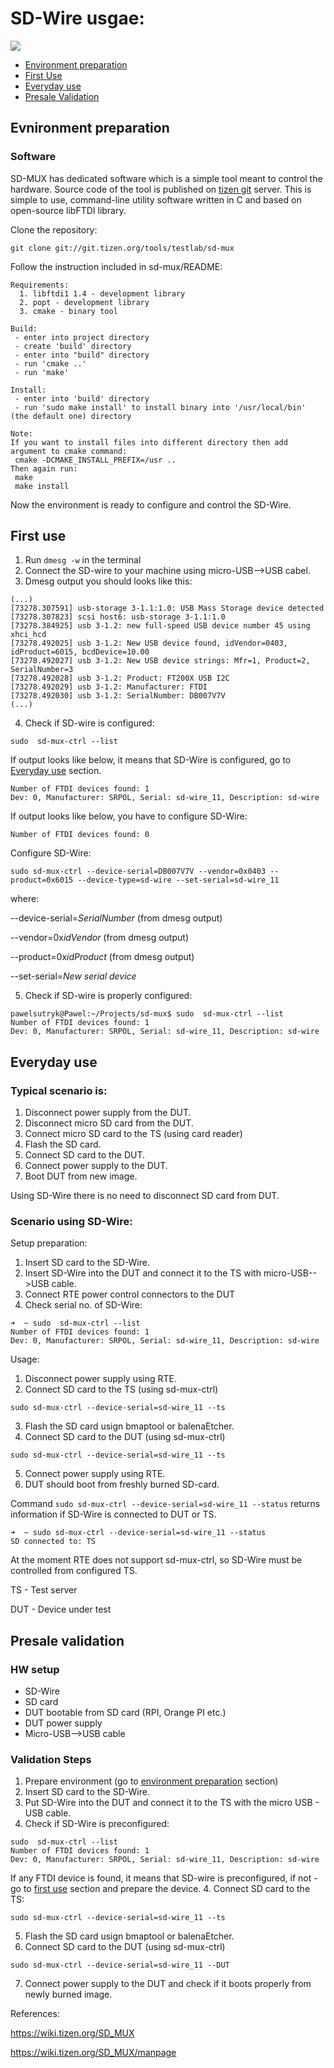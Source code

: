 # SD-Wire usgae:
![](./../../images/SD-Wire.png)

* [Environment preparation](#evnironment-preparation)
* [First Use](#first-use)
* [Everyday use](#everyday-use)
* [Presale Validation](#presale-validation)

## Evnironment preparation

### Software
SD-MUX has dedicated software which is a simple tool meant to control
the hardware. Source code of the tool is published on
[tizen git](https://git.tizen.org/cgit/tools/testlab/sd-mux/) server. 
This is simple to use, command-line utility software written in C
and based on open-source libFTDI library.

Clone the repository:
```
git clone git://git.tizen.org/tools/testlab/sd-mux
```
Follow the instruction included in sd-mux/README:

```
Requirements:
  1. libftdi1 1.4 - development library
  2. popt - development library
  3. cmake - binary tool

Build:
 - enter into project directory
 - create 'build' directory
 - enter into "build" directory
 - run 'cmake ..'
 - run 'make'

Install:
 - enter into 'build' directory
 - run 'sudo make install' to install binary into '/usr/local/bin' (the default one) directory

Note:
If you want to install files into different directory then add argument to cmake command:
 cmake -DCMAKE_INSTALL_PREFIX=/usr ..
Then again run:
 make
 make install
 ```
 Now the environment is ready to configure and control the SD-Wire.

 ## First use
 1. Run `dmesg -w` in the terminal
 2. Connect the SD-wire to your machine using micro-USB-->USB cabel.
 3. Dmesg output you should looks like this:

 ```
(...)
[73278.307591] usb-storage 3-1.1:1.0: USB Mass Storage device detected
[73278.307823] scsi host6: usb-storage 3-1.1:1.0
[73278.384925] usb 3-1.2: new full-speed USB device number 45 using xhci_hcd
[73278.492025] usb 3-1.2: New USB device found, idVendor=0403, idProduct=6015, bcdDevice=10.00
[73278.492027] usb 3-1.2: New USB device strings: Mfr=1, Product=2, SerialNumber=3
[73278.492028] usb 3-1.2: Product: FT200X USB I2C
[73278.492029] usb 3-1.2: Manufacturer: FTDI
[73278.492030] usb 3-1.2: SerialNumber: DB007V7V
(...)
 ```
4. Check if SD-wire is configured:
```
sudo  sd-mux-ctrl --list
```
If output looks like below, it means that SD-Wire is configured, go to [Everyday use](#everyday-use) section.
```
Number of FTDI devices found: 1
Dev: 0, Manufacturer: SRPOL, Serial: sd-wire_11, Description: sd-wire
```
If output looks like below, you have to configure SD-Wire:

```
Number of FTDI devices found: 0
```
Configure SD-Wire:

```
sudo sd-mux-ctrl --device-serial=DB007V7V --vendor=0x0403 --product=0x6015 --device-type=sd-wire --set-serial=sd-wire_11
```
where:

--device-serial=*SerialNumber* (from dmesg output)

--vendor=0x*idVendor* (from dmesg output)

--product=0x*idProduct* (from dmesg output)

--set-serial=*New serial device*

5. Check if SD-wire is properly configured:

```
pawelsutryk@Pawel:~/Projects/sd-mux$ sudo  sd-mux-ctrl --list
Number of FTDI devices found: 1
Dev: 0, Manufacturer: SRPOL, Serial: sd-wire_11, Description: sd-wire
```

## Everyday use

### Typical scenario is: 

1. Disconnect power supply from the DUT.
2. Disconnect micro SD card from the DUT.
3. Connect micro SD card to the TS (using card reader)
4. Flash the SD card.
5. Connect SD card to the DUT.
6. Connect power supply to the DUT.
7. Boot DUT from new image.

Using SD-Wire there is no need to disconnect SD card from DUT.

### Scenario using SD-Wire:

Setup preparation:

1. Insert SD card to the SD-Wire.
2. Insert SD-Wire into the DUT and connect it to the TS with micro-USB-->USB cable.
3. Connect RTE power control connectors to the DUT
4. Check serial no. of SD-Wire:

```
➜  ~ sudo  sd-mux-ctrl --list
Number of FTDI devices found: 1
Dev: 0, Manufacturer: SRPOL, Serial: sd-wire_11, Description: sd-wire

```
Usage: 

1. Disconnect power supply using RTE.
2. Connect SD card to the TS (using sd-mux-ctrl)
```
sudo sd-mux-ctrl --device-serial=sd-wire_11 --ts
```
3. Flash the SD card usign bmaptool or balenaEtcher.
4. Connect SD card to the DUT (using sd-mux-ctrl)
```
sudo sd-mux-ctrl --device-serial=sd-wire_11 --ts
```
5. Connect power supply using RTE.
6. DUT should boot from freshly burned SD-card.

Command `sudo sd-mux-ctrl --device-serial=sd-wire_11 --status`
returns information if SD-Wire is connected to DUT or TS.
```
➜  ~ sudo sd-mux-ctrl --device-serial=sd-wire_11 --status
SD connected to: TS
```
At the moment RTE does not support sd-mux-ctrl, so SD-Wire must be
controlled from configured TS.

TS - Test server

DUT - Device under test

## Presale validation

### HW setup
* SD-Wire
* SD card
* DUT bootable from SD card (RPI, Orange PI etc.)
* DUT power supply
* Micro-USB-->USB cable

### Validation Steps
1. Prepare environment (go to [environment preparation](#evnironment-preparation) section)
2. Insert SD card to the SD-Wire.
3. Put SD-Wire into the DUT and connect it to the TS with the
micro USB - USB cable.
4. Check if SD-Wire is preconfigured:

```
sudo  sd-mux-ctrl --list
Number of FTDI devices found: 1
Dev: 0, Manufacturer: SRPOL, Serial: sd-wire_11, Description: sd-wire
```
If any FTDI device is found, it means that SD-wire is preconfigured,
if not - go to [first use](#first-use) section and prepare the device.
4. Connect SD card to the TS:
```
sudo sd-mux-ctrl --device-serial=sd-wire_11 --ts
```
5. Flash the SD card usign bmaptool or balenaEtcher.
6. Connect SD card to the DUT (using sd-mux-ctrl)
```
sudo sd-mux-ctrl --device-serial=sd-wire_11 --DUT
```
7. Connect power supply to the DUT and check if it boots properly from 
newly burned image.

References:

https://wiki.tizen.org/SD_MUX

https://wiki.tizen.org/SD_MUX/manpage
